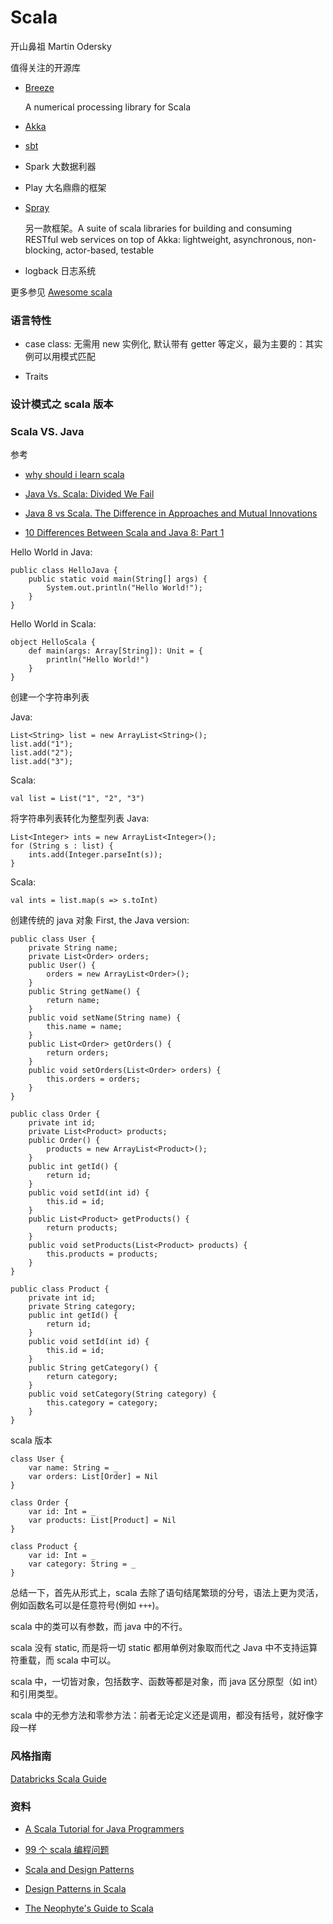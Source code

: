 # Scala
开山鼻祖 Martin Odersky



值得关注的开源库

- [Breeze](https://github.com/scalanlp/breeze)

    A numerical processing library for Scala

- [Akka](https://github.com/akka/akka)

- [sbt](https://github.com/sbt/sbt)


- Spark 大数据利器

- Play 大名鼎鼎的框架

- [Spray](https://github.com/spray/spray)

    另一款框架。A suite of scala libraries for building and consuming RESTful web services on top of Akka: lightweight, asynchronous, non-blocking, actor-based, testable

- logback 日志系统


更多参见 [Awesome scala](https://github.com/lauris/awesome-scala)




### 语言特性

- case class: 无需用 new 实例化, 默认带有 getter 等定义，最为主要的：其实例可以用模式匹配

- Traits


### 设计模式之 scala 版本



### Scala VS. Java

参考

- [why should i learn scala](http://www.toptal.com/scala/why-should-i-learn-scala)

- [Java Vs. Scala: Divided We Fail](http://shipilev.net/blog/2014/java-scala-divided-we-fail/)

- [Java 8 vs Scala. The Difference in Approaches and Mutual Innovations](http://kukuruku.co/hub/scala/java-8-vs-scala-the-difference-in-approaches-and-mutual-innovations)

- [10 Differences Between Scala and Java 8: Part 1](http://www.codeproject.com/Articles/893211/Differences-Between-Scala-and-Java-Part)


Hello World in Java:

    public class HelloJava {
        public static void main(String[] args) {
            System.out.println("Hello World!");
        }
    }

Hello World in Scala:

    object HelloScala {
        def main(args: Array[String]): Unit = {
            println("Hello World!")
        }
    }

创建一个字符串列表

Java:

    List<String> list = new ArrayList<String>();
    list.add("1");
    list.add("2");
    list.add("3");

Scala:

    val list = List("1", "2", "3")


将字符串列表转化为整型列表
Java:

    List<Integer> ints = new ArrayList<Integer>();
    for (String s : list) {
        ints.add(Integer.parseInt(s));
    }

Scala:

    val ints = list.map(s => s.toInt)


创建传统的 java 对象
First, the Java version:

    public class User {
        private String name;
        private List<Order> orders;
        public User() {
            orders = new ArrayList<Order>();
        }
        public String getName() {
            return name;
        }
        public void setName(String name) {
            this.name = name;
        }
        public List<Order> getOrders() {
            return orders;
        }
        public void setOrders(List<Order> orders) {
            this.orders = orders;
        }
    }

    public class Order {
        private int id;
        private List<Product> products;
        public Order() {
            products = new ArrayList<Product>();
        }
        public int getId() {
            return id;
        }
        public void setId(int id) {
            this.id = id;
        }
        public List<Product> getProducts() {
            return products;
        }
        public void setProducts(List<Product> products) {
            this.products = products;
        }
    }

    public class Product {
        private int id;
        private String category;
        public int getId() {
            return id;
        }
        public void setId(int id) {
            this.id = id;
        }
        public String getCategory() {
            return category;
        }
        public void setCategory(String category) {
            this.category = category;
        }
    }


scala 版本

    class User {
        var name: String = _
        var orders: List[Order] = Nil
    }

    class Order {
        var id: Int = _
        var products: List[Product] = Nil
    }

    class Product {
        var id: Int = _
        var category: String = _
    }




总结一下，首先从形式上，scala 去除了语句结尾繁琐的分号，语法上更为灵活，例如函数名可以是任意符号(例如 `+++`)。

scala 中的类可以有参数，而 java 中的不行。

scala 没有 static, 而是将一切 static 都用单例对象取而代之
Java 中不支持运算符重载，而 scala 中可以。

scala 中，一切皆对象，包括数字、函数等都是对象，而 java 区分原型（如 int）和引用类型。


scala 中的无参方法和零参方法：前者无论定义还是调用，都没有括号，就好像字段一样




### 风格指南
[Databricks Scala Guide](https://github.com/databricks/scala-style-guide)

### 资料

- [A Scala Tutorial for Java Programmers](http://docs.scala-lang.org/tutorials/scala-for-java-programmers.html)

- [99 个 scala 编程问题](http://aperiodic.net/phil/scala/s-99/)

- [Scala and Design Patterns](http://www.scala-lang.org/old/sites/default/files/FrederikThesis.pdf)

- [Design Patterns in Scala](https://pavelfatin.com/design-patterns-in-scala/)

- [The Neophyte's Guide to Scala](http://danielwestheide.com/scala/neophytes.html)



